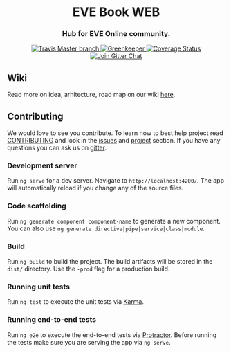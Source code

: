 <h1 align="center">
  EVE Book WEB
</h1>

<h3 align="center">Hub for EVE Online community.</h3>

<div align="center">
  <a target="_blank" href="https://travis-ci.org/evebook/web/">
    <img src="https://travis-ci.org/evebook/web.svg?branch=master" alt="Travis Master branch" />
  </a>
  <a target="_blank" href="https://greenkeeper.io/">
    <img src="https://badges.greenkeeper.io/evebook/api.svg" alt="Greenkeeper" />
  </a>
  <a target="_blank" href='https://coveralls.io/github/evebook/web?branch=master'>
    <img src='https://coveralls.io/repos/github/evebook/web/badge.svg?branch=master' alt='Coverage Status' />
  </a>
  <a target="_blank" href="https://gitter.im/EVE-Book/Lobby">
    <img src="https://badges.gitter.im/Join%20Chat.svg" alt="Join Gitter Chat" />
  </a>
</div>


## Wiki
Read more on idea, arhitecture, road map on our wiki [here](https://github.com/evebook/web/wiki/Idea).

## Contributing
We would love to see you contribute. To learn how to best help project read [CONTRIBUTING](https://github.com/evebook/web/blob/master/CONTRIBUTING.md) and look in the [issues](https://github.com/evebook/web/issues) and [project](https://github.com/orgs/evebook/projects/1) section. If you have any questions you can ask us on [gitter](https://gitter.im/EVE-Book/Lobby).

### Development server

Run `ng serve` for a dev server. Navigate to `http://localhost:4200/`. The app will automatically reload if you change any of the source files.

### Code scaffolding

Run `ng generate component component-name` to generate a new component. You can also use `ng generate directive|pipe|service|class|module`.

### Build

Run `ng build` to build the project. The build artifacts will be stored in the `dist/` directory. Use the `-prod` flag for a production build.

### Running unit tests

Run `ng test` to execute the unit tests via [Karma](https://karma-runner.github.io).

### Running end-to-end tests

Run `ng e2e` to execute the end-to-end tests via [Protractor](http://www.protractortest.org/).
Before running the tests make sure you are serving the app via `ng serve`.
